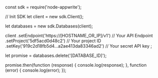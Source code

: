 const sdk = require('node-appwrite');

// Init SDK
let client = new sdk.Client();

let databases = new sdk.Databases(client);

client
    .setEndpoint('https://[HOSTNAME_OR_IP]/v1') // Your API Endpoint
    .setProject('5df5acd0d48c2') // Your project ID
    .setKey('919c2d18fb5d4...a2ae413da83346ad2') // Your secret API key
;

let promise = databases.delete('[DATABASE_ID]');

promise.then(function (response) {
    console.log(response);
}, function (error) {
    console.log(error);
});